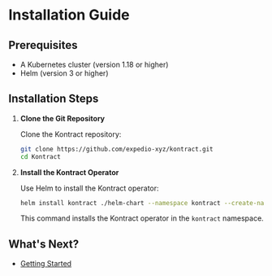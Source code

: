 # Installation Guide

## Prerequisites

- A Kubernetes cluster (version 1.18 or higher)
- Helm (version 3 or higher)

## Installation Steps

1. **Clone the Git Repository**

   Clone the Kontract repository:

   ```bash
   git clone https://github.com/expedio-xyz/kontract.git
   cd Kontract
   ```

2. **Install the Kontract Operator**

   Use Helm to install the Kontract operator:

   ```bash
   helm install kontract ./helm-chart --namespace kontract --create-namespace
   ```

   This command installs the Kontract operator in the `kontract` namespace.

## What's Next?

- [Getting Started](getting-started.md)
